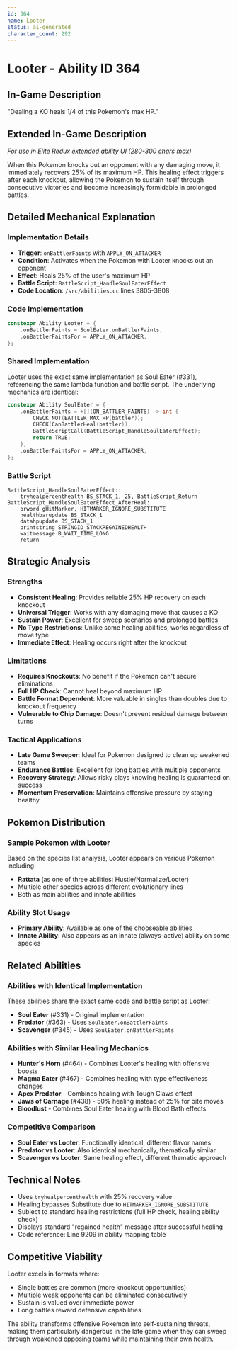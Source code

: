 ```yaml
---
id: 364
name: Looter
status: ai-generated
character_count: 292
---
```


# Looter - Ability ID 364

## In-Game Description
"Dealing a KO heals 1/4 of this Pokemon's max HP."

## Extended In-Game Description
*For use in Elite Redux extended ability UI (280-300 chars max)*

When this Pokemon knocks out an opponent with any damaging move, it immediately recovers 25% of its maximum HP. This healing effect triggers after each knockout, allowing the Pokemon to sustain itself through consecutive victories and become increasingly formidable in prolonged battles.

## Detailed Mechanical Explanation

### Implementation Details
- **Trigger**: `onBattlerFaints` with `APPLY_ON_ATTACKER`
- **Condition**: Activates when the Pokemon with Looter knocks out an opponent
- **Effect**: Heals 25% of the user's maximum HP
- **Battle Script**: `BattleScript_HandleSoulEaterEffect`
- **Code Location**: `/src/abilities.cc` lines 3805-3808

### Code Implementation
```cpp
constexpr Ability Looter = {
    .onBattlerFaints = SoulEater.onBattlerFaints,
    .onBattlerFaintsFor = APPLY_ON_ATTACKER,
};
```

### Shared Implementation
Looter uses the exact same implementation as Soul Eater (#331), referencing the same lambda function and battle script. The underlying mechanics are identical:

```cpp
constexpr Ability SoulEater = {
    .onBattlerFaints = +[](ON_BATTLER_FAINTS) -> int {
        CHECK_NOT(BATTLER_MAX_HP(battler));
        CHECK(CanBattlerHeal(battler));
        BattleScriptCall(BattleScript_HandleSoulEaterEffect);
        return TRUE;
    },
    .onBattlerFaintsFor = APPLY_ON_ATTACKER,
};
```

### Battle Script
```assembly
BattleScript_HandleSoulEaterEffect::
    tryhealpercenthealth BS_STACK_1, 25, BattleScript_Return
BattleScript_HandleSoulEaterEffect_AfterHeal:
    orword gHitMarker, HITMARKER_IGNORE_SUBSTITUTE
    healthbarupdate BS_STACK_1
    datahpupdate BS_STACK_1
    printstring STRINGID_STACKREGAINEDHEALTH
    waitmessage B_WAIT_TIME_LONG
    return
```

## Strategic Analysis

### Strengths
- **Consistent Healing**: Provides reliable 25% HP recovery on each knockout
- **Universal Trigger**: Works with any damaging move that causes a KO
- **Sustain Power**: Excellent for sweep scenarios and prolonged battles
- **No Type Restrictions**: Unlike some healing abilities, works regardless of move type
- **Immediate Effect**: Healing occurs right after the knockout

### Limitations
- **Requires Knockouts**: No benefit if the Pokemon can't secure eliminations
- **Full HP Check**: Cannot heal beyond maximum HP
- **Battle Format Dependent**: More valuable in singles than doubles due to knockout frequency
- **Vulnerable to Chip Damage**: Doesn't prevent residual damage between turns

### Tactical Applications
- **Late Game Sweeper**: Ideal for Pokemon designed to clean up weakened teams
- **Endurance Battles**: Excellent for long battles with multiple opponents
- **Recovery Strategy**: Allows risky plays knowing healing is guaranteed on success
- **Momentum Preservation**: Maintains offensive pressure by staying healthy

## Pokemon Distribution

### Sample Pokemon with Looter
Based on the species list analysis, Looter appears on various Pokemon including:
- **Rattata** (as one of three abilities: Hustle/Normalize/Looter)
- Multiple other species across different evolutionary lines
- Both as main abilities and innate abilities

### Ability Slot Usage
- **Primary Ability**: Available as one of the chooseable abilities
- **Innate Ability**: Also appears as an innate (always-active) ability on some species

## Related Abilities

### Abilities with Identical Implementation
These abilities share the exact same code and battle script as Looter:
- **Soul Eater** (#331) - Original implementation
- **Predator** (#363) - Uses `SoulEater.onBattlerFaints`
- **Scavenger** (#345) - Uses `SoulEater.onBattlerFaints`

### Abilities with Similar Healing Mechanics
- **Hunter's Horn** (#464) - Combines Looter's healing with offensive boosts
- **Magma Eater** (#467) - Combines healing with type effectiveness changes
- **Apex Predator** - Combines healing with Tough Claws effect
- **Jaws of Carnage** (#438) - 50% healing instead of 25% for bite moves
- **Bloodlust** - Combines Soul Eater healing with Blood Bath effects

### Competitive Comparison
- **Soul Eater vs Looter**: Functionally identical, different flavor names
- **Predator vs Looter**: Also identical mechanically, thematically similar
- **Scavenger vs Looter**: Same healing effect, different thematic approach

## Technical Notes
- Uses `tryhealpercenthealth` with 25% recovery value
- Healing bypasses Substitute due to `HITMARKER_IGNORE_SUBSTITUTE`
- Subject to standard healing restrictions (full HP check, healing ability check)
- Displays standard "regained health" message after successful healing
- Code reference: Line 9209 in ability mapping table

## Competitive Viability
Looter excels in formats where:
- Single battles are common (more knockout opportunities)
- Multiple weak opponents can be eliminated consecutively
- Sustain is valued over immediate power
- Long battles reward defensive capabilities

The ability transforms offensive Pokemon into self-sustaining threats, making them particularly dangerous in the late game when they can sweep through weakened opposing teams while maintaining their own health.